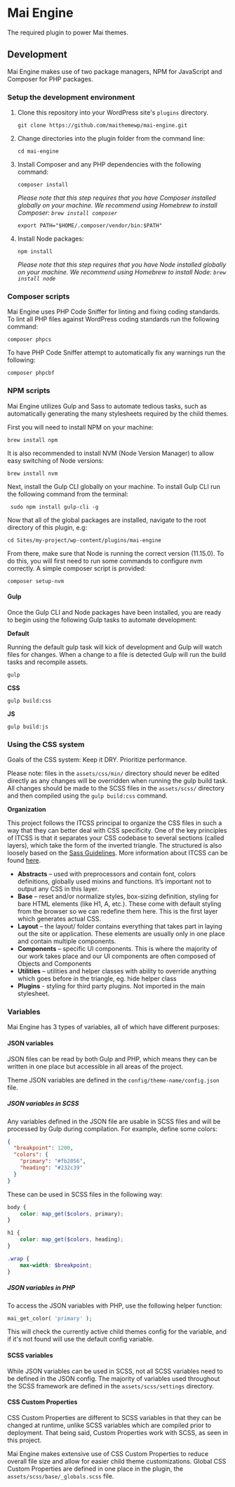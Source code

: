 # Mai Engine

The required plugin to power Mai themes.

## Development

Mai Engine makes use of two package managers, NPM for JavaScript and Composer for PHP packages.

### Setup the development environment

1. Clone this repository into your WordPress site's `plugins` directory.

    ```shell
    git clone https://github.com/maithemewp/mai-engine.git
    ```

2. Change directories into the plugin folder from the command line:

    ```shell
    cd mai-engine
    ```

3. Install Composer and any PHP dependencies with the following command:

    ```shell
    composer install
    ```

    *Please note that this step requires that you have Composer installed globally on your machine. We recommend using Homebrew to install Composer: `brew install composer`*
    
    ```shell
    export PATH="$HOME/.composer/vendor/bin:$PATH"
    ```

4. Install Node packages:

    ```shell
    npm install
    ```

    *Please note that this step requires that you have Node installed globally on your machine. We recommend using Homebrew to install Node: `brew install node`*
    
    
### Composer scripts

Mai Engine uses PHP Code Sniffer for linting and fixing coding standards. To lint all PHP files against WordPress coding standards run the following command:

```shell
composer phpcs
```

To have PHP Code Sniffer attempt to automatically fix any warnings run the following:

```shell
composer phpcbf
```

### NPM scripts

Mai Engine utilizes Gulp and Sass to automate tedious tasks, such as automatically generating the many stylesheets required by the child themes.

First you will need to install NPM on your machine:

```shell
brew install npm
```

It is also recommended to install NVM (Node Version Manager) to allow easy switching of Node versions:

```shell
brew install nvm
```

Next, install the Gulp CLI globally on your machine. To install Gulp CLI run the following command from the terminal:

```shell
 sudo npm install gulp-cli -g
```

Now that all of the global packages are installed, navigate to the root directory of this plugin, e.g:

```shell
cd Sites/my-project/wp-content/plugins/mai-engine
```

From there, make sure that Node is running the correct version (11.15.0). To do this, you will first need to run some commands to configure nvm correctly. A simple composer script is provided:

```shell
composer setup-nvm
```

#### Gulp
 
Once the Gulp CLI and Node packages have been installed, you are ready to begin using the following Gulp tasks to automate development:

**Default**

Running the default gulp task will kick of development and Gulp will watch files for changes. When a change to a file is detected Gulp will run the build tasks and recompile assets. 

```shell
gulp
```

**CSS**

```shell
gulp build:css
```

**JS**

```shell
gulp build:js
```

### Using the CSS system

Goals of the CSS system: Keep it DRY. Prioritize performance.

Please note: files in the `assets/css/min/` directory should never be edited directly as any changes will be overridden when running the gulp build task. All changes should be made to the SCSS files in the `assets/scss/` directory and then compiled using the `gulp build:css` command.

**Organization**

This project follows the ITCSS principal to organize the CSS files in such a way that they can better deal with CSS specificity. One of the key principles of ITCSS is that it separates your CSS codebase to several sections (called layers), which take the form of the inverted triangle. The structured is also loosely based on the [Sass Guidelines](https://sass-guidelin.es/). More information about ITCSS can be found [here](https://www.xfive.co/blog/itcss-scalable-maintainable-css-architecture/).

- **Abstracts** – used with preprocessors and contain font, colors definitions, globally used mixins and functions. It’s important not to output any CSS in this layer.
- **Base** – reset and/or normalize styles, box-sizing definition, styling for bare HTML elements (like H1, A, etc.). These come with default styling from the browser so we can redefine them here. This is the first layer which generates actual CSS.
- **Layout** – the layout/ folder contains everything that takes part in laying out the site or application. These elements are usually only in one place and contain multiple components.
- **Components** – specific UI components. This is where the majority of our work takes place and our UI components are often composed of Objects and Components
- **Utilities** – utilities and helper classes with ability to override anything which goes before in the triangle, eg. hide helper class
- **Plugins** - styling for third party plugins. Not imported in the main stylesheet.

### Variables

Mai Engine has 3 types of variables, all of which have different purposes:

#### JSON variables

JSON files can be read by both Gulp and PHP, which means they can be written in one place but accessible in all areas of the project.

Theme JSON variables are defined in the `config/theme-name/config.json` file.

##### JSON variables in SCSS

Any variables defined in the JSON file are usable in SCSS files and will be processed by Gulp during compilation. For example, define some colors:

```json
{
  "breakpoint": 1200,
  "colors": {
    "primary": "#fb2056",
    "heading": "#232c39"
  }
}
```

These can be used in SCSS files in the following way:

```scss
body {
    color: map_get($colors, primary);
}

h1 {
    color: map_get($colors, heading);
}

.wrap {
    max-width: $breakpoint;
}
```

##### JSON variables in PHP

To access the JSON variables with PHP, use the following helper function:

```php
mai_get_color( 'primary' );
```

This will check the currently active child themes config for the variable, and if it's not found will use the default config variable.

#### SCSS variables

While JSON variables can be used in SCSS, not all SCSS variables need to be defined in the JSON config. The majority of variables used throughout the SCSS framework are defined in the `assets/scss/settings` directory.

#### CSS Custom Properties

CSS Custom Properties are different to SCSS variables in that they can be changed at runtime, unlike SCSS variables which are compiled prior to deployment. That being said, Custom Properties work with SCSS, as seen in this project.

Mai Engine makes extensive use of CSS Custom Properties to reduce overall file size and allow for easier child theme customizations. Global CSS Custom Properties are defined in one place in the plugin, the `assets/scss/base/_globals.scss` file. 
